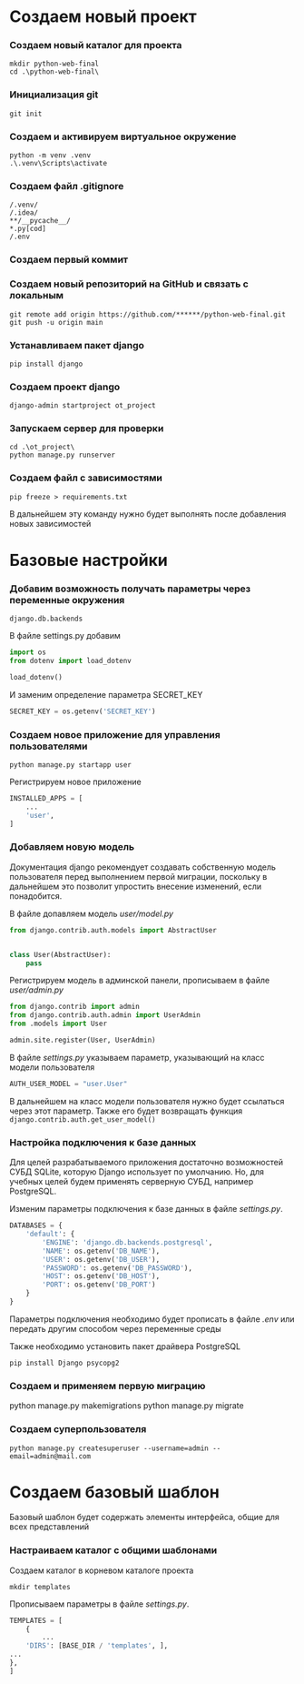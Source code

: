 # Создаем новый проект

### Создаем новый каталог для проекта

```commandline
mkdir python-web-final
cd .\python-web-final\
```

### Инициализация git

```commandline
git init
```

### Создаем и активируем виртуальное окружение

```commandline
python -m venv .venv
.\.venv\Scripts\activate
```

### Создаем файл .gitignore

```
/.venv/
/.idea/
**/__pycache__/
*.py[cod]
/.env
```

### Создаем первый коммит

### Создаем новый репозиторий на GitHub и связать с локальным

```commandline
git remote add origin https://github.com/******/python-web-final.git
git push -u origin main
```

### Устанавливаем пакет django

```commandline
pip install django
```

### Создаем проект django

```commandline
django-admin startproject ot_project
```

### Запускаем сервер для проверки

```commandline
cd .\ot_project\
python manage.py runserver
```

### Создаем файл с зависимостями

```commandline
pip freeze > requirements.txt
```

В дальнейшем эту команду нужно будет выполнять после добавления новых зависимостей

# Базовые настройки

### Добавим возможность получать параметры через переменные окружения

```commandline
django.db.backends
```

В файле settings.py добавим

```python
import os
from dotenv import load_dotenv

load_dotenv()
```

И заменим определение параметра SECRET_KEY

```python
SECRET_KEY = os.getenv('SECRET_KEY')
```

### Создаем новое приложение для управления пользователями

```commandline
python manage.py startapp user
```

Регистрируем новое приложение

```python
INSTALLED_APPS = [
    ...
    'user',
]
```

### Добавляем новую модель

Документация django рекомендует создавать собственную модель пользователя перед
выполнением первой миграции, поскольку в дальнейшем это позволит упростить внесение
изменений, если понадобится.

В файле допавляем модель _user/model.py_

```python
from django.contrib.auth.models import AbstractUser


class User(AbstractUser):
    pass

``` 

Регистрируем модель в админской панели, прописываем в файле _user/admin.py_

```python
from django.contrib import admin
from django.contrib.auth.admin import UserAdmin
from .models import User

admin.site.register(User, UserAdmin)
``` 

В файле _settings.py_ указываем параметр, указывающий на класс модели пользователя

```python
AUTH_USER_MODEL = "user.User"
```

В дальнейшем на класс модели пользователя нужно будет ссылаться через этот параметр.
Также его будет возвращать функция ```django.contrib.auth.get_user_model()```

### Настройка подключения к базе данных

Для целей разрабатываемого приложения достаточно возможностей СУБД SQLite, которую Django использует по умолчанию.
Но, для учебных целей будем применять серверную СУБД, например PostgreSQL.

Изменим параметры подключения к базе данных в файле _settings.py_.

```python
DATABASES = {
    'default': {
        'ENGINE': 'django.db.backends.postgresql',
        'NAME': os.getenv('DB_NAME'),
        'USER': os.getenv('DB_USER'),
        'PASSWORD': os.getenv('DB_PASSWORD'),
        'HOST': os.getenv('DB_HOST'),
        'PORT': os.getenv('DB_PORT')
    }
}
```

Параметры подключения необходимо будет прописать в файле _.env_ или передать другим способом через переменные среды

Также необходимо установить пакет драйвера PostgreSQL

```commandline
pip install Django psycopg2
```

### Создаем и применяем первую миграцию

python manage.py makemigrations
python manage.py migrate

### Создаем суперпользователя

```commandline
python manage.py createsuperuser --username=admin --email=admin@mail.com
```

# Создаем базовый шаблон

Базовый шаблон будет содержать элементы интерфейса, общие для всех представлений

### Настраиваем каталог с общими шаблонами

Создаем каталог в корневом каталоге проекта

```commandline
mkdir templates
```

Прописываем параметры в файле _settings.py_.

```python
TEMPLATES = [
    {
        ...
    'DIRS': [BASE_DIR / 'templates', ],
...
},
]
```